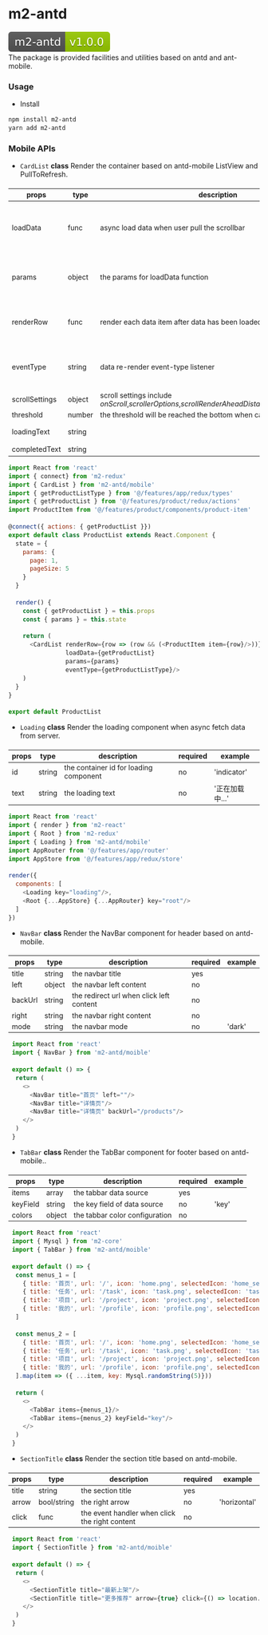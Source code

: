 # m2-antd

[![](m2-antd.svg)](https://github.com/hmiinyu/m2-antd.git) <br/>
The package is provided facilities and utilities based on antd and ant-mobile.

### Usage
 - Install
```bash
npm install m2-antd
yarn add m2-antd
```
### Mobile APIs
 - `CardList` **class** Render the container based on antd-mobile ListView and PullToRefresh.
 ####
 | props | type | description | required | example |
 | ------------ | ------------ | ------------ | ------------ | ------------ |
 | loadData | func | async load data when user pull the scrollbar | yes | the function is from an async action from redux |
 | params | object | the params for loadData function | yes | the params include page and pageSize generally |
 | renderRow | func | render each data item after data has been loaded | yes | the function is rendered each child component |
 | eventType | string | data re-render event-type listener | yes | the event-type is from async type from redux |
 | scrollSettings | object | scroll settings include *onScroll*,*scrollerOptions*,*scrollRenderAheadDistance*,*scrollEventThrottle* | no | |
 | threshold | number | the threshold will be reached the bottom when calling onEndReached | no | 20 |
 | loadingText | string | | no | '努力加载中...' |
 | completedText | string | | no | '加载完毕' |
 ```js
 import React from 'react'
 import { connect} from 'm2-redux'
 import { CardList } from 'm2-antd/mobile'
 import { getProductListType } from '@/features/app/redux/types'
 import { getProductList } from '@/features/product/redux/actions'
 import ProductItem from '@/features/product/components/product-item'

 @connect({ actions: { getProductList }})
 export default class ProductList extends React.Component {
   state = {
     params: {
       page: 1,
       pageSize: 5
     }
   }
   
   render() {
     const { getProductList } = this.props
     const { params } = this.state
     
     return (
       <CardList renderRow={row => (row && (<ProductItem item={row}/>))} 
                 loadData={getProductList}
                 params={params}
                 eventType={getProductListType}/>
     )
   }
 }
 
 export default ProductList
```
 - `Loading` **class** Render the loading component when async fetch data from server.
 ####
 | props | type | description | required | example |
 | ------------ | ------------ | ------------ | ------------ | ------------ |
 | id | string | the container id for loading component | no | 'indicator' |
 | text | string | the loading text | no | '正在加载中...' |
```js
import React from 'react'
import { render } from 'm2-react'
import { Root } from 'm2-redux'
import { Loading } from 'm2-antd/mobile'
import AppRouter from '@/features/app/router'
import AppStore from '@/features/app/redux/store'

render({
  components: [
    <Loading key="loading"/>,
    <Root {...AppStore} {...AppRouter} key="root"/>
  ]
})
```
 - `NavBar` **class** Render the NavBar component for header based on antd-mobile.
 ####
 | props | type | description | required | example |
 | ------------ | ------------ | ------------ | ------------ | ------------ |
 | title | string | the navbar title | yes |  |
 | left | object | the navbar left content | no | <Icon type="left" /> |
 | backUrl | string | the redirect url when click left content | no |  |
 | right | string | the navbar right content | no |  |
 | mode | string | the navbar mode | no | 'dark' |
```js
 import React from 'react'
 import { NavBar } from 'm2-antd/moible'
 
 export default () => {
  return (
    <>
      <NavBar title="首页" left=""/>
      <NavBar title="详情页"/>
      <NavBar title="详情页" backUrl="/products"/>
    </>
  )
 }
```
 - `TabBar` **class** Render the TabBar component for footer based on antd-mobile..
 ####
 | props | type | description | required | example |
 | ------------ | ------------ | ------------ | ------------ | ------------ |
 | items | array | the tabbar data source | yes | |
 | keyField | string | the key field of data source | no | 'key' |
 | colors | object | the tabbar color configuration | no |  |
```js
 import React from 'react'
 import { Mysql } from 'm2-core'
 import { TabBar } from 'm2-antd/moible'
 
 export default () => {
  const menus_1 = [
    { title: '首页', url: '/', icon: 'home.png', selectedIcon: 'home_selected.png' },
    { title: '任务', url: '/task', icon: 'task.png', selectedIcon: 'task_selected.png' },
    { title: '项目', url: '/project', icon: 'project.png', selectedIcon: 'project_selected.png' },
    { title: '我的', url: '/profile', icon: 'profile.png', selectedIcon: 'profile_selected.png' }
  ]
  
  const menus_2 = [
    { title: '首页', url: '/', icon: 'home.png', selectedIcon: 'home_selected.png' },
    { title: '任务', url: '/task', icon: 'task.png', selectedIcon: 'task_selected.png' },
    { title: '项目', url: '/project', icon: 'project.png', selectedIcon: 'project_selected.png' },
    { title: '我的', url: '/profile', icon: 'profile.png', selectedIcon: 'profile_selected.png' }
  ].map(item => ({ ...item, key: Mysql.randomString(5)}))
  
  return (
    <>
      <TabBar items={menus_1}/>
      <TabBar items={menus_2} keyField="key"/>
    </>
  )
 }
```
 - `SectionTitle` **class** Render the section title based on antd-mobile.
 ####
 | props | type | description | required | example |
 | ------------ | ------------ | ------------ | ------------ | ------------ |
 | title | string | the section title | yes |  |
 | arrow | bool/string | the right arrow | no | 'horizontal' |
 | click | func | the event handler when click the right content | no |  |
```js
 import React from 'react'
 import { SectionTitle } from 'm2-antd/moible'
 
 export default () => {
  return (
    <>
      <SectionTitle title="最新上架"/>
      <SectionTitle title="更多推荐" arrow={true} click={() => location.hash='/more'}/>
    </>
  )
 }

